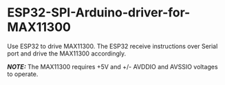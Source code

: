 # ESP32-SPI-Arduino-driver-for-MAX11300
Use ESP32 to drive MAX11300. The ESP32 receive instructions over Serial port and drive the MAX11300 accordingly.

**_NOTE:_**  The MAX11300 requires +5V and +/- AVDDIO and AVSSIO voltages to operate.
